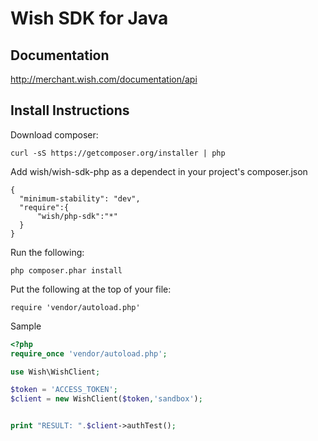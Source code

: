 # Wish SDK for Java

## Documentation

http://merchant.wish.com/documentation/api

## Install Instructions

Download composer:

````
curl -sS https://getcomposer.org/installer | php
````

Add wish/wish-sdk-php as a dependect in your project's composer.json

````
{
  "minimum-stability": "dev",
  "require":{
      "wish/php-sdk":"*"
  }
}
````

Run the following:
````
php composer.phar install
````


Put the following at the top of your file:

````
require 'vendor/autoload.php'
````

Sample
````php
<?php 
require_once 'vendor/autoload.php';

use Wish\WishClient;

$token = 'ACCESS_TOKEN';
$client = new WishClient($token,'sandbox');


print "RESULT: ".$client->authTest();
````
